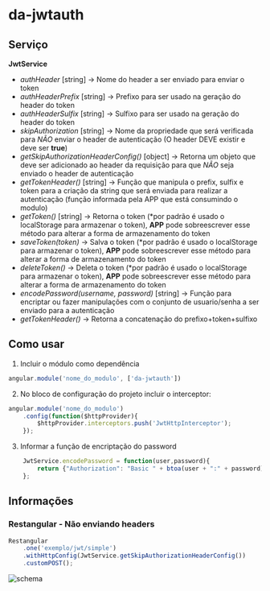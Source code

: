 # da-jwtauth


## Serviço

**JwtService**

 * _authHeader_ [string] -> Nome do header a ser enviado para enviar o token
 * _authHeaderPrefix_ [string] -> Prefixo para ser usado na geração do header do token
 * _authHeaderSulfix_ [string] -> Sulfixo para ser usado na geração do header do token
 * _skipAuthorization_ [string] -> Nome da propriedade que será verificada para _NÃO_ enviar o header de autenticação (O header DEVE existir e deve ser **true**)
 * _getSkipAuthorizationHeaderConfig()_ [object] -> Retorna um objeto que deve ser adicionado ao header da requisição para que _NÃO_ seja enviado o header de autenticação
 * _getTokenHeader()_ [string] -> Função que manipula o prefix, sulfix e token para a criação da string que será enviada para realizar a autenticação (função informada pela APP que está consumindo o modulo)
 * _getToken()_ [string] -> Retorna o token (*por padrão é usado o localStorage para armazenar o token), **APP** pode sobreescrever esse método para alterar a forma de armazenamento do token
 * _saveToken(token)_ -> Salva o token (*por padrão é usado o localStorage para armazenar o token), **APP** pode sobreescrever esse método para alterar a forma de armazenamento do token
 * _deleteToken()_ -> Deleta o token (*por padrão é usado o localStorage para armazenar o token), **APP** pode sobreescrever esse método para alterar a forma de armazenamento do token
 * _encodePassword(username, password)_ [string] -> Função para encriptar ou fazer manipulações com o conjunto de usuario/senha a ser enviado para a autenticação
 * _getTokenHeader()_ -> Retorna a concatenação do prefixo+token+sulfixo

## Como usar

1) Incluir o módulo como dependência
````javascript
angular.module('nome_do_modulo', ['da-jwtauth'])
````

2) No bloco de configuração do projeto incluir o interceptor:
````javascript
angular.module('nome_do_modulo')
    .config(function($httpProvider){
        $httpProvider.interceptors.push('JwtHttpInterceptor');
    });
````

3) Informar a função de encriptação do password
````javascript
    JwtService.encodePassword = function(user,password){
        return {"Authorization": "Basic " + btoa(user + ":" + password)};
    };
````

## Informações

### Restangular - Não enviando headers
````javascript
Restangular
    .one('exemplo/jwt/simple')
    .withHttpConfig(JwtService.getSkipAuthorizationHeaderConfig())
    .customPOST();
````




![schema](http://i.imgur.com/0POlH0f.png)